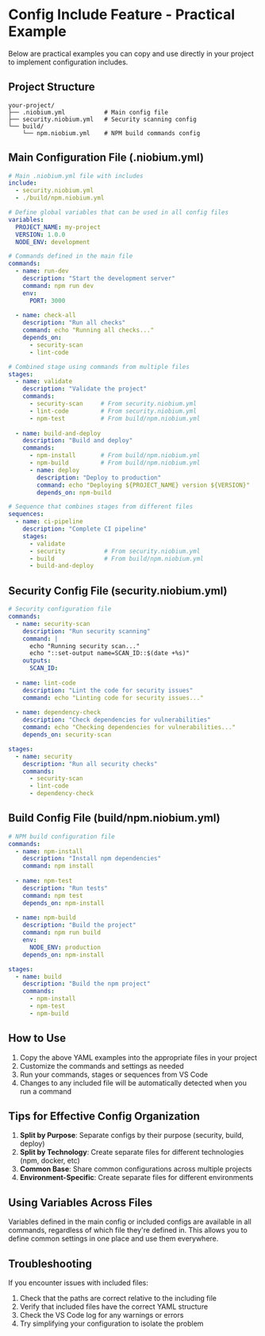 # Config Include Feature - Practical Example

Below are practical examples you can copy and use directly in your project to implement configuration includes.

## Project Structure

```
your-project/
├── .niobium.yml           # Main config file
├── security.niobium.yml   # Security scanning config
└── build/
    └── npm.niobium.yml    # NPM build commands config
```

## Main Configuration File (.niobium.yml)

```yaml
# Main .niobium.yml file with includes
include:
  - security.niobium.yml
  - ./build/npm.niobium.yml

# Define global variables that can be used in all config files
variables:
  PROJECT_NAME: my-project
  VERSION: 1.0.0
  NODE_ENV: development

# Commands defined in the main file
commands:
  - name: run-dev
    description: "Start the development server"
    command: npm run dev
    env:
      PORT: 3000
  
  - name: check-all
    description: "Run all checks"
    command: echo "Running all checks..."
    depends_on:
      - security-scan
      - lint-code

# Combined stage using commands from multiple files
stages:
  - name: validate
    description: "Validate the project"
    commands:
      - security-scan     # From security.niobium.yml
      - lint-code         # From security.niobium.yml
      - npm-test          # From build/npm.niobium.yml
  
  - name: build-and-deploy
    description: "Build and deploy"
    commands:
      - npm-install       # From build/npm.niobium.yml
      - npm-build         # From build/npm.niobium.yml
      - name: deploy
        description: "Deploy to production"
        command: echo "Deploying ${PROJECT_NAME} version ${VERSION}"
        depends_on: npm-build

# Sequence that combines stages from different files
sequences:
  - name: ci-pipeline
    description: "Complete CI pipeline"
    stages:
      - validate
      - security           # From security.niobium.yml
      - build              # From build/npm.niobium.yml
      - build-and-deploy
```

## Security Config File (security.niobium.yml)

```yaml
# Security configuration file
commands:
  - name: security-scan
    description: "Run security scanning"
    command: |
      echo "Running security scan..."
      echo "::set-output name=SCAN_ID::$(date +%s)"
    outputs:
      SCAN_ID:
  
  - name: lint-code
    description: "Lint the code for security issues"
    command: echo "Linting code for security issues..."
  
  - name: dependency-check
    description: "Check dependencies for vulnerabilities"
    command: echo "Checking dependencies for vulnerabilities..."
    depends_on: security-scan

stages:
  - name: security
    description: "Run all security checks"
    commands:
      - security-scan
      - lint-code
      - dependency-check
```

## Build Config File (build/npm.niobium.yml)

```yaml
# NPM build configuration file
commands:
  - name: npm-install
    description: "Install npm dependencies"
    command: npm install
  
  - name: npm-test
    description: "Run tests"
    command: npm test
    depends_on: npm-install
  
  - name: npm-build
    description: "Build the project"
    command: npm run build
    env:
      NODE_ENV: production
    depends_on: npm-install

stages:
  - name: build
    description: "Build the npm project"
    commands:
      - npm-install
      - npm-test
      - npm-build
```

## How to Use

1. Copy the above YAML examples into the appropriate files in your project
2. Customize the commands and settings as needed
3. Run your commands, stages or sequences from VS Code
4. Changes to any included file will be automatically detected when you run a command

## Tips for Effective Config Organization

1. **Split by Purpose**: Separate configs by their purpose (security, build, deploy)
2. **Split by Technology**: Create separate files for different technologies (npm, docker, etc)
3. **Common Base**: Share common configurations across multiple projects
4. **Environment-Specific**: Create separate files for different environments

## Using Variables Across Files

Variables defined in the main config or included configs are available in all commands, regardless of which file they're defined in. This allows you to define common settings in one place and use them everywhere.

## Troubleshooting

If you encounter issues with included files:

1. Check that the paths are correct relative to the including file
2. Verify that included files have the correct YAML structure
3. Check the VS Code log for any warnings or errors
4. Try simplifying your configuration to isolate the problem 